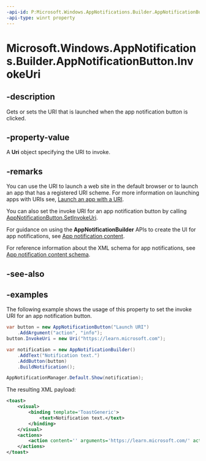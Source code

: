 ```yaml
---
-api-id: P:Microsoft.Windows.AppNotifications.Builder.AppNotificationButton.InvokeUri
-api-type: winrt property
---
```


# Microsoft.Windows.AppNotifications.Builder.AppNotificationButton.InvokeUri

<!--
public System.Uri InvokeUri { get; set; }
-->


## -description

Gets or sets the URI that is launched when the app notification button is clicked.

## -property-value

A **Uri** object specifying the URI to invoke.

## -remarks

You can use the URI to launch a web site in the default browser or to launch an app that has a registered URI scheme. For more information on launching apps with URIs see, [Launch an app with a URI](/windows/uwp/launch-resume/launch-app-with-uri).

You can also set the invoke URI for an app notification button by calling [AppNotificationButton.SetInvokeUri](xref:Microsoft.Windows.AppNotifications.Builder.AppNotificationButton.SetInvokeUri(Windows.Foundation.Uri,System.String)).

For guidance on using the **AppNotificationBuilder** APIs to create the UI for app notifications, see [App notification content](/windows/apps/design/shell/tiles-and-notifications/adaptive-interactive-toasts).

For reference information about the XML schema for app notifications, see [App notification content schema](/windows/apps/design/shell/tiles-and-notifications/toast-schema).

## -see-also

## -examples

The following example shows the usage of this property to set the invoke URI for an app notification button.

```csharp
var button = new AppNotificationButton("Launch URI")
    .AddArgument("action", "info");
button.InvokeUri = new Uri("https://learn.microsoft.com");

var notification = new AppNotificationBuilder()
    .AddText("Notification text.")
    .AddButton(button)
    .BuildNotification();

AppNotificationManager.Default.Show(notification);
```

The resulting XML payload:

```xml
<toast>
    <visual>
        <binding template='ToastGeneric'>
            <text>Notification text.</text>
        </binding>
    </visual>
    <actions>
        <action content='' arguments='https://learn.microsoft.com/' activationType='protocol'/>
    </actions>
</toast>
```



